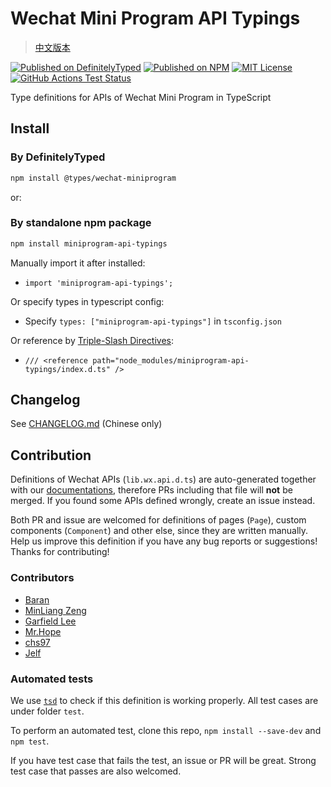 # Wechat Mini Program API Typings

> [中文版本](./README.md)

[![Published on DefinitelyTyped](https://img.shields.io/npm/v/@types/wechat-miniprogram?label=%40types)](https://www.npmjs.com/package/@types/wechat-miniprogram)
[![Published on NPM](https://img.shields.io/npm/v/miniprogram-api-typings.svg?style=flat)](https://www.npmjs.com/package/miniprogram-api-typings)
[![MIT License](https://img.shields.io/github/license/wechat-miniprogram/api-typings.svg)](https://github.com/wechat-miniprogram/api-typings)
[![GitHub Actions Test Status](https://github.com/wechat-miniprogram/api-typings/actions/workflows/test.yml/badge.svg?branch=master)](https://github.com/wechat-miniprogram/api-typings/actions/workflows/test.yml)

Type definitions for APIs of Wechat Mini Program in TypeScript

## Install

### By DefinitelyTyped

```bash
npm install @types/wechat-miniprogram
```

or:

### By standalone npm package

```bash
npm install miniprogram-api-typings
```

Manually import it after installed:

- `import 'miniprogram-api-typings';`

Or specify types in typescript config:

- Specify `types: ["miniprogram-api-typings"]` in `tsconfig.json`

Or reference by [Triple-Slash Directives](https://www.typescriptlang.org/docs/handbook/triple-slash-directives.html):

- `/// <reference path="node_modules/miniprogram-api-typings/index.d.ts" />`

## Changelog

See [CHANGELOG.md](https://github.com/wechat-miniprogram/api-typings/blob/master/CHANGELOG.md) (Chinese only)

## Contribution

Definitions of Wechat APIs (`lib.wx.api.d.ts`) are auto-generated together with our [documentations](https://developers.weixin.qq.com/miniprogram/en/dev/api/), therefore PRs including that file will __not__ be merged. If you found some APIs defined wrongly, create an issue instead.

Both PR and issue are welcomed for definitions of pages (`Page`), custom components (`Component`) and other else, since they are written manually. Help us improve this definition if you have any bug reports or suggestions! Thanks for contributing!

### Contributors

- [Baran](https://github.com/baranwang)
- [MinLiang Zeng](https://github.com/zenml/)
- [Garfield Lee](https://github.com/Garfield550)
- [Mr.Hope](https://github.com/Mister-Hope)
- [chs97](https://github.com/chs97)
- [Jelf](https://github.com/okxiaoliang4)

### Automated tests

We use [`tsd`](https://github.com/SamVerschueren/tsd) to check if this definition is working properly. All test cases are under folder `test`.

To perform an automated test, clone this repo, `npm install --save-dev` and `npm test`.

If you have test case that fails the test, an issue or PR will be great. Strong test case that passes are also welcomed.
